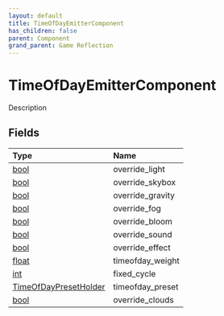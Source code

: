 ```yaml
---
layout: default
title: TimeOfDayEmitterComponent
has_children: false
parent: Component
grand_parent: Game Reflection
---
```

# TimeOfDayEmitterComponent
Description 

## Fields

| Type | Name |
|:-------------|:--------------|
| [bool](/docs/game-reflection/components/bool) | override_light |
| [bool](/docs/game-reflection/components/bool) | override_skybox |
| [bool](/docs/game-reflection/components/bool) | override_gravity |
| [bool](/docs/game-reflection/components/bool) | override_fog |
| [bool](/docs/game-reflection/components/bool) | override_bloom |
| [bool](/docs/game-reflection/components/bool) | override_sound |
| [bool](/docs/game-reflection/components/bool) | override_effect |
| [float](/docs/game-reflection/components/float) | timeofday_weight |
| [int](/docs/game-reflection/enums/int) | fixed_cycle |
| [TimeOfDayPresetHolder](/docs/game-reflection/components/time_of_day_preset_holder) | timeofday_preset |
| [bool](/docs/game-reflection/components/bool) | override_clouds |

